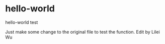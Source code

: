 # hello-world
hello-world test

Just make some change to the original file to test the function.
Edit by Lilei Wu
